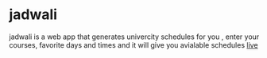 # jadwali

jadwali is a web app that generates univercity schedules for you , enter your courses, favorite days and times 
and it will give you avialable schedules
[live](https://jadwali.azurewebsites.net)

